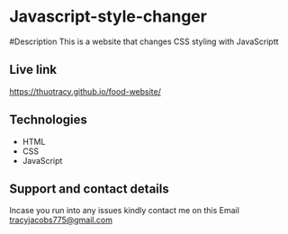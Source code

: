 # Javascript-style-changer

#Description
This is a website that changes CSS styling with JavaScriptt

## Live link
https://thuotracy.github.io/food-website/

## Technologies
* HTML
* CSS
* JavaScript

## Support and contact details
Incase you run into any issues kindly contact me on this Email tracyjacobs775@gmail.com

